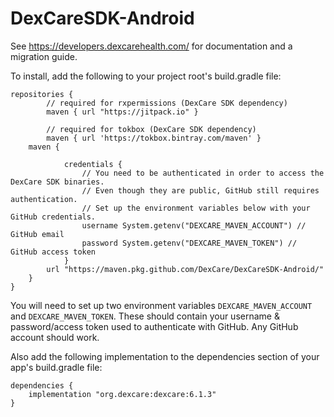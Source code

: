 # DexCareSDK-Android

See https://developers.dexcarehealth.com/ for documentation and a migration guide.

To install, add the following to your project root's build.gradle file:
```
repositories {
        // required for rxpermissions (DexCare SDK dependency)
        maven { url "https://jitpack.io" }

        // required for tokbox (DexCare SDK dependency)
        maven { url 'https://tokbox.bintray.com/maven' }
	maven {
	
            credentials {
                // You need to be authenticated in order to access the DexCare SDK binaries.
                // Even though they are public, GitHub still requires authentication.
                // Set up the environment variables below with your GitHub credentials.
                username System.getenv("DEXCARE_MAVEN_ACCOUNT") // GitHub email
                password System.getenv("DEXCARE_MAVEN_TOKEN") // GitHub access token
            }
	    url "https://maven.pkg.github.com/DexCare/DexCareSDK-Android/"
	}
}
```

You will need to set up two environment variables `DEXCARE_MAVEN_ACCOUNT` and `DEXCARE_MAVEN_TOKEN`.  These should contain your username & password/access token used to authenticate with GitHub.  Any GitHub account should work.

Also add the following implementation to the dependencies section of your app's build.gradle file:
```
dependencies {
	implementation "org.dexcare:dexcare:6.1.3"
}
```

